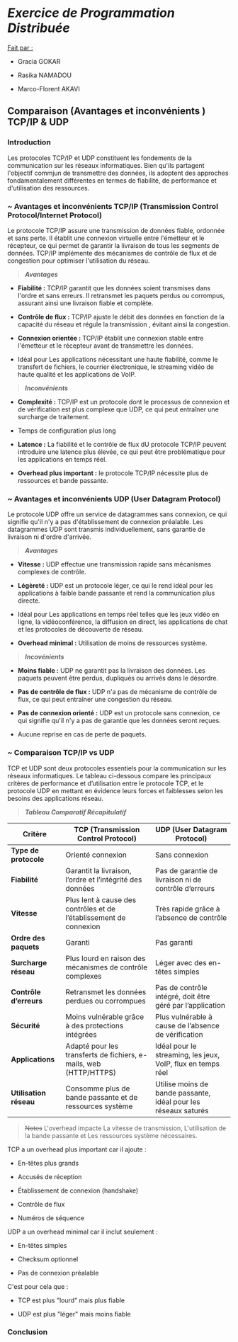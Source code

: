 # *Exercice de Programmation Distribuée*

<ins>Fait par :</ins> 

- Gracia GOKAR

- Rasika NAMADOU

- Marco-Florent AKAVI

## Comparaison (Avantages et inconvénients ) TCP/IP & UDP

### Introduction

   Les protocoles TCP/IP et UDP constituent les fondements de la communication sur les réseaux informatiques. Bien qu'ils partagent l'objectif commjun de transmettre des données, ils adoptent des approches fondamentalement différentes en termes de fiabilité, de performance et d'utilisation des ressources.



### ~ Avantages et inconvénients TCP/IP (Transmission Control Protocol/Internet Protocol)

   Le protocole TCP/IP assure une transmission de données fiable, ordonnée et sans perte. Il établit une connexion virtuelle entre l'émetteur et le récepteur, ce qui permet de garantir la livraison de tous les segments de données. TCP/IP implémente des mécanismes de contrôle de flux et de congestion pour optimiser l'utilisation du réseau.


> ***Avantages***
- **Fiabilité :** TCP/IP garantit que les données soient transmises dans l'ordre et sans erreurs. Il retransmet les paquets perdus ou corrompus, assurant ainsi une livraison fiable et complète.
+ **Contrôle de flux :** TCP/IP ajuste le débit des données en fonction de la capacité du réseau et régule la transmission , évitant ainsi la congestion.
* **Connexion orientée :** TCP/IP établit une connexion stable entre l'émetteur et le récepteur avant de transmettre les données.
- Idéal pour Les applications nécessitant une haute fiabilité, comme le transfert de fichiers, le courrier électronique, le streaming vidéo de haute qualité et les applications de VoIP.

> ***Inconvénients***
+ **Complexité :** TCP/IP est un protocole dont le processus de connexion et de vérification est plus complexe que UDP, ce qui peut entraîner une surcharge de traitement.
* Temps de configuration plus long
- **Latence :** La fiabilité et le contrôle de flux dU protocole TCP/IP peuvent introduire une latence plus élevée, ce qui peut être problématique pour les applications en temps réel.
+ **Overhead plus important :** le protocole TCP/IP nécessite plus de ressources et bande passante.


###  ~ Avantages et inconvénients UDP (User Datagram Protocol)

Le protocole UDP offre un service de datagrammes sans connexion, ce qui signifie qu'il n'y a pas d'établissement de connexion préalable. Les datagrammes UDP sont transmis individuellement, sans garantie de livraison ni d'ordre d'arrivée.

> ***Avantages***
* **Vitesse :** UDP effectue une transmission rapide sans mécanismes complexes de contrôle.
- **Légèreté :** UDP est un protocole léger, ce qui le rend idéal pour les applications à faible bande passante et rend la communication plus directe.
+ Idéal pour Les applications en temps réel telles que les jeux vidéo en ligne, la vidéoconférence, la diffusion en direct, les applications de chat et les protocoles de découverte de réseau.
* **Overhead minimal :** Utilisation de moins de ressources système.


> ***Incovénients***
- **Moins fiable :** UDP ne garantit pas la livraison des données. Les paquets peuvent être perdus, dupliqués ou arrivés dans le désordre.
+ **Pas de contrôle de flux :** UDP n'a pas de mécanisme de contrôle de flux, ce qui peut entraîner une congestion du réseau.
* **Pas de connexion orienté :** UDP est un protocole sans connexion, ce qui signifie qu'il n'y a pas de garantie que les données seront reçues.
- Aucune reprise en cas de perte de paquets.


###  ~ Comparaison TCP/IP vs UDP

TCP et UDP sont deux protocoles essentiels pour la communication sur les réseaux informatiques. Le tableau ci-dessous compare les principaux critères de performance et d’utilisation entre le protocole TCP, et le protocole UDP en mettant en évidence leurs forces et faiblesses selon les besoins des applications réseau.

> ***Tableau Comparatif Récapitulatif***



| **Critère**            | **TCP (Transmission Control Protocol)**                     | **UDP (User Datagram Protocol)**                   |
|------------------------|-------------------------------------------------------------|---------------------------------------------------|
| **Type de protocole**  | Orienté connexion                                           | Sans connexion                                    |
| **Fiabilité**          | Garantit la livraison, l’ordre et l’intégrité des données   | Pas de garantie de livraison ni de contrôle d’erreurs |
| **Vitesse**            | Plus lent à cause des contrôles et de l’établissement de connexion | Très rapide grâce à l’absence de contrôle       |
| **Ordre des paquets**  | Garanti                                                     | Pas garanti                                       |
| **Surcharge réseau**   | Plus lourd en raison des mécanismes de contrôle complexes   | Léger avec des en-têtes simples                  |
| **Contrôle d’erreurs** | Retransmet les données perdues ou corrompues                | Pas de contrôle intégré, doit être géré par l’application |
| **Sécurité**           | Moins vulnérable grâce à des protections intégrées          | Plus vulnérable à cause de l’absence de vérification |
| **Applications**       | Adapté pour les transferts de fichiers, e-mails, web (HTTP/HTTPS) | Idéal pour le streaming, les jeux, VoIP, flux en temps réel |
| **Utilisation réseau** | Consomme plus de bande passante et de ressources système    | Utilise moins de bande passante, idéal pour les réseaux saturés |

> ~~Notes~~
L'overhead impacte La vitesse de transmission, L'utilisation de la bande passante et Les ressources système nécessaires.

TCP a un overhead plus important car il ajoute :

+ En-têtes plus grands
- Accusés de réception
* Établissement de connexion (handshake)
+ Contrôle de flux
- Numéros de séquence

UDP a un overhead minimal car il inclut seulement :

* En-têtes simples
+ Checksum optionnel
- Pas de connexion préalable

C'est pour cela que :

* TCP est plus "lourd" mais plus fiable
+ UDP est plus "léger" mais moins fiable

### Conclusion

